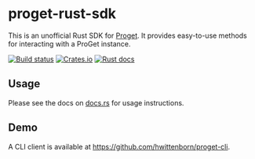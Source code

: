 # proget-rust-sdk
This is an unofficial Rust SDK for [Proget](https://inedo.com/proget). It provides easy-to-use methods for interacting with a ProGet instance.

[![Build status](https://img.shields.io/drone/build/hwittenborn/proget-rust-sdk?logo=drone&label=deploy&server=https%3A%2F%2Fdrone.hunterwittenborn.com)](https://drone.hunterwittenborn.com/hwittenborn/proget-rust-sdk/latest)
[![Crates.io](https://img.shields.io/crates/v/proget-sdk?logo=rust)](https://crates.io/crates/proget-sdk)
[![Rust docs](https://img.shields.io/docsrs/proget-sdk?label=rust%20docs&logo=rust)](https://docs.rs/proget-sdk)

## Usage
Please see the docs on [docs.rs](https://docs.rs/proget-sdk) for usage instructions.

## Demo
A CLI client is available at https://github.com/hwittenborn/proget-cli.